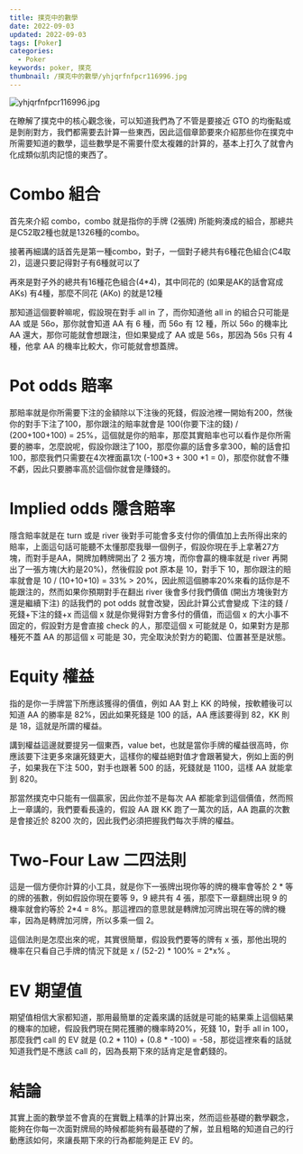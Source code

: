 ```yaml
---
title: 撲克中的數學
date: 2022-09-03
updated: 2022-09-03
tags: [Poker]
categories:
  - Poker
keywords: poker, 撲克
thumbnail: /撲克中的數學/yhjqrfnfpcr116996.jpg
---
```


![yhjqrfnfpcr116996.jpg](/blog/assets/yhjqrfnfpcr116996.jpg)

<!-- more -->

在瞭解了撲克中的核心觀念後，可以知道我們為了不管是要接近 GTO 的均衡點或是剝削對方，我們都需要去計算一些東西，因此這個章節要來介紹那些你在撲克中所需要知道的數學，這些數學是不需要什麼太複雜的計算的，基本上打久了就會內化成類似肌肉記憶的東西了。

# Combo 組合

首先來介紹 combo，combo 就是指你的手牌 (2張牌) 所能夠湊成的組合，那總共是C52取2種也就是1326種的combo。

接著再細講的話首先是第一種combo，對子，一個對子總共有6種花色組合(C4取2)，這邊只要記得對子有6種就可以了

再來是對子外的總共有16種花色組合(4*4)，其中同花的 (如果是AK的話會寫成AKs) 有4種，那麼不同花 (AKo) 的就是12種

那知道這個要幹嘛呢，假設現在對手 all in 了，而你知道他 all in 的組合只可能是 AA 或是 56o，那你就會知道 AA 有 6 種，而 56o 有 12 種，所以 56o 的機率比 AA 還大，那你可能就會想跟注，但如果變成了 AA 或是 56s，那因為 56s 只有 4 種，他拿 AA 的機率比較大，你可能就會想蓋牌。

# Pot odds 賠率

那賠率就是你所需要下注的金額除以下注後的死錢，假設池裡一開始有200，然後你的對手下注了100，那你跟注的賠率就會是 100(你要下注的錢) / (200+100+100) = 25%，這個就是你的賠率，那麼其實賠率也可以看作是你所需要的勝率，怎麼說呢，假設你跟注了100，那麼你贏的話會多拿300，輸的話會扣100，那麼我們只需要在4次裡面贏1次 (-100*3 + 300 *1 = 0)，那麼你就會不賺不虧，因此只要勝率高於這個你就會是賺錢的。

# Implied odds 隱含賠率

隱含賠率就是在 turn 或是 river 後對手可能會多支付你的價值加上去所得出來的賠率，上面這句話可能聽不太懂那麼我舉一個例子，假設你現在手上拿著27方塊，而對手是AA，開牌加轉牌開出了 2 張方塊，而你會贏的機率就是 river 再開出了一張方塊(大約是20%)，然後假設 pot 原本是 10，對手下 10，那你跟注的賠率就會是 10 / (10+10+10) = 33% > 20%，因此照這個勝率20%來看的話你是不能跟注的，然而如果你預期對手在翻出 river 後會多付我們價值 (開出方塊後對方還是繼續下注) 的話我們的 pot odds 就會改變，因此計算公式會變成 下注的錢 / 死錢+下注的錢+x 而這個 x 就是你覺得對方會多付的價值，而這個 x 的大小事不固定的，假設對方是會直接 check 的人，那麼這個 x 可能就是 0，如果對方是那種死不蓋 AA 的那這個 x 可能是 30，完全取決於對方的範圍、位置甚至是狀態。

# Equity 權益

指的是你一手牌當下所應該獲得的價值，例如 AA 對上 KK 的時候，按軟體後可以知道 AA 的勝率是 82%，因此如果死錢是 100 的話，AA 應該要得到 82，KK 則是 18，這就是所謂的權益。

講到權益這邊就要提另一個東西，value bet，也就是當你手牌的權益很高時，你應該要下注更多來讓死錢更大，這樣你的權益絕對值才會跟著變大，例如上面的例子，如果我在下注 500，對手也跟著 500 的話，死錢就是 1100，這樣 AA 就能拿到 820。

那當然撲克中只能有一個贏家，因此你並不是每次 AA 都能拿到這個價值，然而照上一章講的，我們要看長遠的，假設 AA 跟 KK 跑了一萬次的話，AA 跑贏的次數是會接近於 8200 次的，因此我們必須把握我們每次手牌的權益。

# Two-Four Law 二四法則

這是一個方便你計算的小工具，就是你下一張牌出現你等的牌的機率會等於 2 * 等的牌的張數，例如假設你現在要等 9，9 總共有 4 張，那麼下一章翻牌出現 9 的機率就會約等於 2*4 = 8%。那這裡四的意思就是轉牌加河牌出現在等的牌的機率，因為是轉牌加河牌，所以多乘一個 2。

這個法則是怎麼出來的呢，其實很簡單，假設我們要等的牌有 x 張，那他出現的機率在只看自己手牌的情況下就是 x / (52-2) * 100% = 2*x% 。

# EV 期望值

期望值相信大家都知道，那用最簡單的定義來講的話就是可能的結果乘上這個結果的機率的加總，假設我們現在開花獲勝的機率時20%，死錢 10，對手 all in 100，那麼我們 call 的 EV 就是 (0.2 * 110) + (0.8 * -100) = -58，那從這裡來看的話就知道我們是不應該 call 的，因為長期下來的話肯定是會虧錢的。

# 結論

其實上面的數學並不會真的在實戰上精準的計算出來，然而這些基礎的數學觀念，能夠在你每一次面對牌局的時候都能夠有最基礎的了解，並且粗略的知道自己的行動應該如何，來讓長期下來的行為都能夠是正 EV 的。
